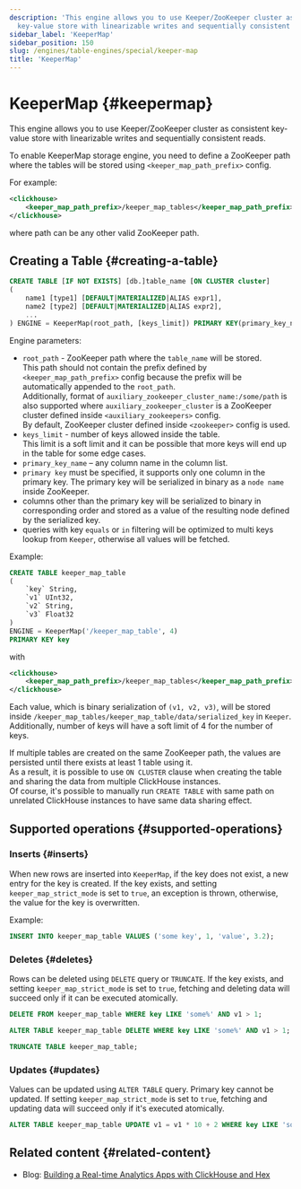 ```yaml
---
description: 'This engine allows you to use Keeper/ZooKeeper cluster as consistent
  key-value store with linearizable writes and sequentially consistent reads.'
sidebar_label: 'KeeperMap'
sidebar_position: 150
slug: /engines/table-engines/special/keeper-map
title: 'KeeperMap'
---
```


# KeeperMap {#keepermap}

This engine allows you to use Keeper/ZooKeeper cluster as consistent key-value store with linearizable writes and sequentially consistent reads.

To enable KeeperMap storage engine, you need to define a ZooKeeper path where the tables will be stored using `<keeper_map_path_prefix>` config.

For example:

```xml
<clickhouse>
    <keeper_map_path_prefix>/keeper_map_tables</keeper_map_path_prefix>
</clickhouse>
```

where path can be any other valid ZooKeeper path.

## Creating a Table {#creating-a-table}

```sql
CREATE TABLE [IF NOT EXISTS] [db.]table_name [ON CLUSTER cluster]
(
    name1 [type1] [DEFAULT|MATERIALIZED|ALIAS expr1],
    name2 [type2] [DEFAULT|MATERIALIZED|ALIAS expr2],
    ...
) ENGINE = KeeperMap(root_path, [keys_limit]) PRIMARY KEY(primary_key_name)
```

Engine parameters:

- `root_path` - ZooKeeper path where the `table_name` will be stored.  
This path should not contain the prefix defined by `<keeper_map_path_prefix>` config because the prefix will be automatically appended to the `root_path`.  
Additionally, format of `auxiliary_zookeeper_cluster_name:/some/path` is also supported where `auxiliary_zookeeper_cluster` is a ZooKeeper cluster defined inside `<auxiliary_zookeepers>` config.  
By default, ZooKeeper cluster defined inside `<zookeeper>` config is used.
- `keys_limit` - number of keys allowed inside the table.  
This limit is a soft limit and it can be possible that more keys will end up in the table for some edge cases.
- `primary_key_name` – any column name in the column list.
- `primary key` must be specified, it supports only one column in the primary key. The primary key will be serialized in binary as a `node name` inside ZooKeeper. 
- columns other than the primary key will be serialized to binary in corresponding order and stored as a value of the resulting node defined by the serialized key.
- queries with key `equals` or `in` filtering will be optimized to multi keys lookup from `Keeper`, otherwise all values will be fetched.

Example:

```sql
CREATE TABLE keeper_map_table
(
    `key` String,
    `v1` UInt32,
    `v2` String,
    `v3` Float32
)
ENGINE = KeeperMap('/keeper_map_table', 4)
PRIMARY KEY key
```

with

```xml
<clickhouse>
    <keeper_map_path_prefix>/keeper_map_tables</keeper_map_path_prefix>
</clickhouse>
```


Each value, which is binary serialization of `(v1, v2, v3)`, will be stored inside `/keeper_map_tables/keeper_map_table/data/serialized_key` in `Keeper`.
Additionally, number of keys will have a soft limit of 4 for the number of keys.

If multiple tables are created on the same ZooKeeper path, the values are persisted until there exists at least 1 table using it.  
As a result, it is possible to use `ON CLUSTER` clause when creating the table and sharing the data from multiple ClickHouse instances.  
Of course, it's possible to manually run `CREATE TABLE` with same path on unrelated ClickHouse instances to have same data sharing effect.

## Supported operations {#supported-operations}

### Inserts {#inserts}

When new rows are inserted into `KeeperMap`, if the key does not exist, a new entry for the key is created.
If the key exists, and setting `keeper_map_strict_mode` is set to `true`, an exception is thrown, otherwise, the value for the key is overwritten.

Example:

```sql
INSERT INTO keeper_map_table VALUES ('some key', 1, 'value', 3.2);
```

### Deletes {#deletes}

Rows can be deleted using `DELETE` query or `TRUNCATE`. 
If the key exists, and setting `keeper_map_strict_mode` is set to `true`, fetching and deleting data will succeed only if it can be executed atomically.

```sql
DELETE FROM keeper_map_table WHERE key LIKE 'some%' AND v1 > 1;
```

```sql
ALTER TABLE keeper_map_table DELETE WHERE key LIKE 'some%' AND v1 > 1;
```

```sql
TRUNCATE TABLE keeper_map_table;
```

### Updates {#updates}

Values can be updated using `ALTER TABLE` query. Primary key cannot be updated.
If setting `keeper_map_strict_mode` is set to `true`, fetching and updating data will succeed only if it's executed atomically.

```sql
ALTER TABLE keeper_map_table UPDATE v1 = v1 * 10 + 2 WHERE key LIKE 'some%' AND v3 > 3.1;
```

## Related content {#related-content}

- Blog: [Building a Real-time Analytics Apps with ClickHouse and Hex](https://clickhouse.com/blog/building-real-time-applications-with-clickhouse-and-hex-notebook-keeper-engine)
